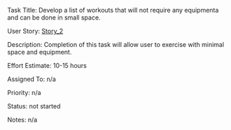 Task Title: Develop a list of workouts that will not require any equipmenta and can be done in small space.

User Story: [Story_2](mywebclass-agile-docs/documentation/templates/theme/initiatives/epics/stories/Story_3.md)

Description: Completion of this task will allow user to exercise with minimal space and equipment.

Effort Estimate: 10-15 hours

Assigned To: n/a

Priority: n/a

Status: not started

Notes: n/a

